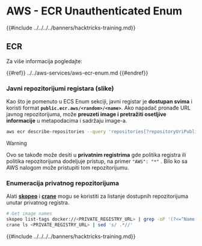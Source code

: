 # AWS - ECR Unauthenticated Enum

{{#include ../../../../banners/hacktricks-training.md}}

## ECR

Za više informacija pogledajte:

{{#ref}}
../../aws-services/aws-ecr-enum.md
{{#endref}}

### Javni repozitorijumi registara (slike)

Kao što je pomenuto u ECS Enum sekciji, javni registar je **dostupan svima** i koristi format **`public.ecr.aws/<random>/<name>`**. Ako napadač pronađe URL javnog repozitorijuma, može **preuzeti image i pretražiti osetljive informacije** u metapodacima i sadržaju image-a.
```bash
aws ecr describe-repositories --query 'repositories[?repositoryUriPublic == `true`].repositoryName' --output text
```
> [!WARNING]
> Ovo se takođe može desiti u **privatnim registrima** gde politika registra ili politika repozitorijuma dodeljuje pristup, na primer `"AWS": "*"` . Bilo ko sa AWS nalogom može pristupiti tom repozitorijumu.

### Enumeracija privatnog repozitorijuma

Alati [**skopeo**](https://github.com/containers/skopeo) i [**crane**](https://github.com/google/go-containerregistry/blob/main/cmd/crane/doc/crane.md) mogu se koristiti za listanje dostupnih repozitorijuma unutar privatnog registra.
```bash
# Get image names
skopeo list-tags docker://<PRIVATE_REGISTRY_URL> | grep -oP '(?<=^Name: ).+'
crane ls <PRIVATE_REGISTRY_URL> | sed 's/ .*//'
```
{{#include ../../../../banners/hacktricks-training.md}}
